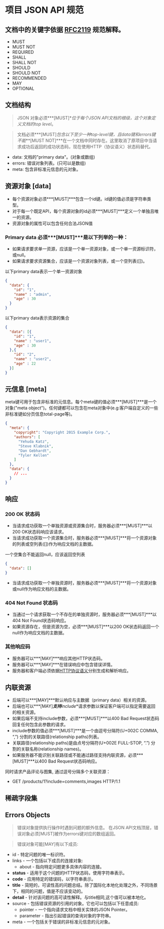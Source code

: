 
# 项目 JSON API 规范

## 文档中的关键字依据 [RFC2119](https://tools.ietf.org/html/rfc2119) 规范解释。 
+ MUST
+ MUST NOT
+ REQUIRED
+ SHALL
+ SHALL NOT
+ SHOULD
+ SHOULD NOT
+ RECOMMENDED
+ MAY
+ OPTIONAL
    
## 文档结构

>JSON 对象必须***[MUST]***位于每个JSON API文档的根级，这个对象定义文档的*top level*。

>文档必须***[MUST]***包含以下至少一种*top-level*键，且data键和errors键不能***[MUST NOT]***在一个文档中同时存在。这里取消了原项目中当请求成功后返回的成功状态码，现在使用HTTP（协议语义）状态码替代。

* data: 文档的"primary data"。(对象或数组)
* errors: 错误对象列表。(只可以是数组)
* meta: 包含非标准元信息的元对象。

## 资源对象 [data]

* 每个资源对象必须***[MUST]***包含一个id键。id键的值必须是字符串类型。
* 对于每一个既定API，每个资源对象的id必须***[MUST]***定义一个单独且唯一的资源。
* 资源对象的属性可以包含任何合法JSON值

### Primary data 必须***[MUST]***是以下列举的一种：

* 如果请求要求单一资源，应该是一个单一资源对象，或一个单一资源标识符，或null。
* 如果请求要求资源集合，应该是一个资源对象列表，或一个空列表([])。

以下primary data表示一个单一资源对象
```json
{
  "data": {
    "id": "1",
    "name" : "admin",
    "age" : 30
  }
}
```

以下primary data表示资源的集合
```json
{
  "data": [{
    "id": "1",
    "name" : "user1",
    "age" : 30
  },{
    "id": "2",
    "name" : "user2",
    "age" : 22
  }]
}
```

## 元信息 [meta]

meta键可用于包含非标准的元信息。每个meta键的值必须***[MUST]***是一个对象("meta object")。任何键都可以包含在meta对象中(e.g:客户端自定义的一些非标准键如分页信息total-page等)。
```json
{
  "meta": {
    "copyright": "Copyright 2015 Example Corp.",
    "authors": [
      "Yehuda Katz",
      "Steve Klabnik",
      "Dan Gebhardt",
      "Tyler Kellen"
    ]
  },
  "data": {
    // ...
  }
}
```

## 响应

### 200 OK 状态码

* 当请求成功获取一个单独资源或资源集合时，服务器必须***[MUST]***以200 OK状态码响应该请求。
* 当请求成功获取一个资源集合时，服务器必须***[MUST]***将一个资源对象的列表或空列表([])作为响应文档的主数据。

一个空集合不能返回null，应该返回空列表
```json
{
  "data": []
}
```

* 当请求成功获取一个单独资源时，服务器必须***[MUST]***将一个资源对象或null作为响应文档的主数据。

### 404 Not Found 状态码 

* 当通过一个请求获取一个不存在的单独资源时，服务器必须***[MUST]***以404 Not Found状态码响应。
* 如果资源存在，但是资源为空，必须***[MUST]***以200 OK状态码返回一个null作为响应文档的主数据。

### 其他响应码

* 服务器可以***[MAY]***响应其他HTTP状态码。
* 服务器可以***[MAY]***在错误响应中包含错误详情。
* 服务器和客户端必须依据[HTTP协议语义](https://tools.ietf.org/html/rfc7231)分别生成和解析响应。

## 内联资源

* 后端可以***[MAY]***默认响应与主数据（primary data）相关的资源。
* 后端也可以***[MAY]***支持**include**请求参数以保证客户端可以指定需要返回的相关资源。
* 如果后端不支持include参数，必须***[MUST]***以400 Bad Request状态码回复任何包含此参数的请求。
* include参数的值必须***[MUST]***是一个由逗号分隔符(U+002C COMMA, “,”) 分割的关联路径(relationship paths)列表。
* 关联路径(relationship paths)是由点号分隔符(U+002E FULL-STOP, “.”) 分割的关联名称(relationship names)。
* 如果服务器不能识别关联路径或不能通过路径支持内联资源，必须***[MUST]***以400 Bad Request状态码响应。

同时请求产品评论与图集, 通过逗号分隔多个关联资源：
+ GET /products/1?include=comments,images HTTP/1.1

## 稀疏字段集



## Errors Objects

>错误对象提供执行操作时遇到问题的额外信息。 在JSON API文档顶层，错误对象必须[MUST]被作为errors键对应的数组返回。

>错误对象可能[MAY]有以下成员:

* id - 特定问题的唯一标识符。
* links - 一个包括以下成员的连接对象:
    * about - 指向特定问题更多具体内容的连接。
* __status__ - 适用于这个问题的HTTP状态码，使用字符串表示。
* __code__ - 应用特定的错误码，以字符串表示。
* __title__ - 简短的，可读性高的问题总结。除了国际化本地化处理之外，不同场景下，相同的问题，值是不应该变动的。
* __detail__ - 针对该问题的高可读性解释。与title相同,这个值可以被本地化。
* source - 包括错误资源的引用的对象。它也可以包括以下任意成员:
    * pointer - 一个指向请求文档中相关实体的JSON Pointer。
    * parameter - 指出引起错误的查询对象的字符串。
* meta - 一个包括关于错误的非标准元信息的元对象。


